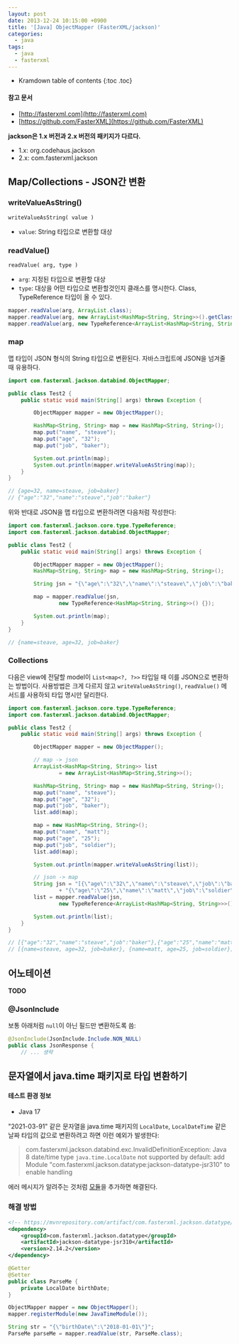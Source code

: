 ```yaml
---
layout: post
date: 2013-12-24 10:15:00 +0900
title: '[Java] ObjectMapper (FasterXML/jackson)'
categories:
  - java
tags:
  - java
  - fasterxml
---
```


* Kramdown table of contents
{:toc .toc}

#### 참고 문서

- [http://fasterxml.com](http://fasterxml.com)
- [https://github.com/FasterXML](https://github.com/FasterXML)

**jackson은 1.x 버전과 2.x 버전의 패키지가 다르다.**
- 1.x: org.codehaus.jackson
- 2.x: com.fasterxml.jackson


## Map/Collections - JSON간 변환

### writeValueAsString()

```
writeValueAsString( value )
```

- `value`: String 타입으로 변환할 대상

### readValue()

```
readValue( arg, type )
```

- `arg`: 지정된 타입으로 변환할 대상
- `type`: 대상을 어떤 타입으로 변환할것인지 클래스를 명시한다. Class, TypeReference 타입이 올 수 있다.

```java
mapper.readValue(arg, ArrayList.class);
mapper.readValue(arg, new ArrayList<HashMap<String, String>>().getClass());
mapper.readValue(arg, new TypeReference<ArrayList<HashMap<String, String>>>() {});
```

### map

맵 타입이 JSON 형식의 String 타입으로 변환된다. 자바스크립트에 JSON을 넘겨줄 때 유용하다.

```java
import com.fasterxml.jackson.databind.ObjectMapper;

public class Test2 {
    public static void main(String[] args) throws Exception {

        ObjectMapper mapper = new ObjectMapper();

        HashMap<String, String> map = new HashMap<String, String>();
        map.put("name", "steave");
        map.put("age", "32");
        map.put("job", "baker");

        System.out.println(map);
        System.out.println(mapper.writeValueAsString(map));
    }
}

// {age=32, name=steave, job=baker}
// {"age":"32","name":"steave","job":"baker"}
```

위와 반대로 JSON을 맵 타입으로 변환하려면 다음처럼 작성한다:

```java
import com.fasterxml.jackson.core.type.TypeReference;
import com.fasterxml.jackson.databind.ObjectMapper;

public class Test2 {
    public static void main(String[] args) throws Exception {

        ObjectMapper mapper = new ObjectMapper();
        HashMap<String, String> map = new HashMap<String, String>();

        String jsn = "{\"age\":\"32\",\"name\":\"steave\",\"job\":\"baker\"}";

        map = mapper.readValue(jsn,
                new TypeReference<HashMap<String, String>>() {});        

        System.out.println(map);
    }
}

// {name=steave, age=32, job=baker}
```

### Collections<Map>

다음은 view에 전달할 model이 `List<map<?, ?>>` 타입일 때 이를 JSON으로 변환하는 방법이다. 사용방법은 크게 다르지 않고 `writeValueAsString()`, `readValue()` 메서드를 사용하되 타입 명시만 달리한다.

```java
import com.fasterxml.jackson.core.type.TypeReference;
import com.fasterxml.jackson.databind.ObjectMapper;

public class Test2 {
    public static void main(String[] args) throws Exception {

        ObjectMapper mapper = new ObjectMapper();

        // map -> json
        ArrayList<HashMap<String, String>> list
                = new ArrayList<HashMap<String,String>>();

        HashMap<String, String> map = new HashMap<String, String>();
        map.put("name", "steave");
        map.put("age", "32");
        map.put("job", "baker");
        list.add(map);

        map = new HashMap<String, String>();
        map.put("name", "matt");
        map.put("age", "25");
        map.put("job", "soldier");
        list.add(map);

        System.out.println(mapper.writeValueAsString(list));

        // json -> map
        String jsn = "[{\"age\":\"32\",\"name\":\"steave\",\"job\":\"baker\"},"
                + "{\"age\":\"25\",\"name\":\"matt\",\"job\":\"soldier\"}]";
        list = mapper.readValue(jsn,
                new TypeReference<ArrayList<HashMap<String, String>>>() {});        

        System.out.println(list);
    }
}

// [{"age":"32","name":"steave","job":"baker"},{"age":"25","name":"matt","job":"soldier"}]
// [{name=steave, age=32, job=baker}, {name=matt, age=25, job=soldier}]
```


## 어노테이션

**TODO**

### @JsonInclude

보통 아래처럼 `null`이 아닌 필드만 변환하도록 씀:

```java
@JsonInclude(JsonInclude.Include.NON_NULL)
public class JsonResponse {
    // ... 생략
```


## 문자열에서 java.time 패키지로 타입 변환하기

#### 테스트 환경 정보

- Java 17

"2021-03-91" 같은 문자열을 java.time 패키지의 `LocalDate`, `LocalDateTime` 같은 날짜 타입의 값으로 변환하려고 하면 이런 예외가 발생한다:

> com.fasterxml.jackson.databind.exc.InvalidDefinitionException: 
>   Java 8 date/time type `java.time.LocalDate` not supported by default: add Module "com.fasterxml.jackson.datatype:jackson-datatype-jsr310" to enable handling

에러 메시지가 알려주는 것처럼 [모듈](https://mvnrepository.com/artifact/com.fasterxml.jackson.datatype/jackson-datatype-jsr310)을 추가하면 해결된다.

### 해결 방법

```xml
<!-- https://mvnrepository.com/artifact/com.fasterxml.jackson.datatype/jackson-datatype-jsr310 -->
<dependency>
    <groupId>com.fasterxml.jackson.datatype</groupId>
    <artifactId>jackson-datatype-jsr310</artifactId>
    <version>2.14.2</version>
</dependency>
```

```java
@Getter
@Setter
public class ParseMe {
    private LocalDate birthDate;
}
```

```java
ObjectMapper mapper = new ObjectMapper();
mapper.registerModule(new JavaTimeModule());

String str = "{\"birthDate\":\"2018-01-01\"}";
ParseMe parseMe = mapper.readValue(str, ParseMe.class);
```

